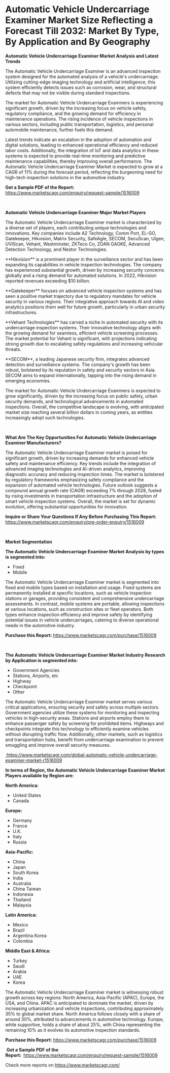 <p><h1>Automatic Vehicle Undercarriage Examiner Market Size Reflecting a Forecast Till 2032: Market By Type, By Application and By Geography</h1></p><p><strong>Automatic Vehicle Undercarriage Examiner Market Analysis and Latest Trends</strong></p>
<p><p>The Automatic Vehicle Undercarriage Examiner is an advanced inspection system designed for the automated analysis of a vehicle's undercarriage. Utilizing cutting-edge imaging technology and artificial intelligence, this system efficiently detects issues such as corrosion, wear, and structural defects that may not be visible during standard inspections. </p><p>The market for Automatic Vehicle Undercarriage Examiners is experiencing significant growth, driven by the increasing focus on vehicle safety, regulatory compliance, and the growing demand for efficiency in maintenance operations. The rising incidence of vehicle inspections in various sectors, including public transportation, logistics, and personal automobile maintenance, further fuels this demand. </p><p>Latest trends indicate an escalation in the adoption of automation and digital solutions, leading to enhanced operational efficiency and reduced labor costs. Additionally, the integration of IoT and data analytics in these systems is expected to provide real-time monitoring and predictive maintenance capabilities, thereby improving overall performance. The Automatic Vehicle Undercarriage Examiner Market is expected to grow at a CAGR of 11% during the forecast period, reflecting the burgeoning need for high-tech inspection solutions in the automotive industry.</p></p>
<p><strong>Get a Sample PDF of the Report:&nbsp;</strong> <a href="https://www.marketscagr.com/enquiry/request-sample/1516009?utm_campaign=1889&utm_medium=2&utm_source=Github&utm_content=ia&utm_term=18012025&utm_id=automatic-vehicle-undercarriage-examiner">https://www.marketscagr.com/enquiry/request-sample/1516009</a></p>
<p>&nbsp;</p>
<p><strong>Automatic Vehicle Undercarriage Examiner Major Market Players</strong></p>
<p><p>The Automatic Vehicle Undercarriage Examiner market is characterized by a diverse set of players, each contributing unique technologies and innovations. Key companies include A2 Technology, Comm Port, EL-GO, Gatekeeper, Hikvision, Matrix Security, SafeAgle, SECOM, SecuScan, Ulgen, UVIScan, Vehant, Westminster, ZKTeco Co, ZOAN GAOKE, Advanced Detection Technology, and Nestor Technologies.</p><p>**Hikvision** is a prominent player in the surveillance sector and has been expanding its capabilities in vehicle inspection technologies. The company has experienced substantial growth, driven by increasing security concerns globally and a rising demand for automated solutions. In 2022, Hikvision reported revenues exceeding $10 billion.</p><p>**Gatekeeper** focuses on advanced vehicle inspection systems and has seen a positive market trajectory due to regulatory mandates for vehicle security in various regions. Their integrative approach towards AI and video analytics positions them well for future growth, particularly in urban security infrastructures.</p><p>**Vehant Technologies** has carved a niche in automated security with its undercarriage inspection systems. Their innovative technology aligns with the growing demand for seamless, efficient vehicle screening processes. The market potential for Vehant is significant, with projections indicating strong growth due to escalating safety regulations and increasing vehicular threats.</p><p>**SECOM**, a leading Japanese security firm, integrates advanced detection and surveillance systems. The company's growth has been robust, bolstered by its reputation in safety and security sectors in Asia. SECOM aims to expand internationally, tapping into the rising demand in emerging economies.</p><p>The market for Automatic Vehicle Undercarriage Examiners is expected to grow significantly, driven by the increasing focus on public safety, urban security demands, and technological advancements in automated inspections. Overall, the competitive landscape is evolving, with anticipated market size reaching several billion dollars in coming years, as entities increasingly adopt such technologies.</p></p>
<p>&nbsp;</p>
<p><strong>What Are The Key Opportunities For Automatic Vehicle Undercarriage Examiner Manufacturers?</strong></p>
<p><p>The Automatic Vehicle Undercarriage Examiner market is poised for significant growth, driven by increasing demands for enhanced vehicle safety and maintenance efficiency. Key trends include the integration of advanced imaging technologies and AI-driven analytics, improving diagnostic accuracy and reducing inspection times. The market is bolstered by regulatory frameworks emphasizing safety compliance and the expansion of automated vehicle technologies. Future outlook suggests a compound annual growth rate (CAGR) exceeding 7% through 2028, fueled by rising investments in transportation infrastructure and the adoption of smart vehicle inspection systems. Overall, the market is set for dynamic evolution, offering substantial opportunities for innovation.</p></p>
<p><strong>Inquire or Share Your Questions If Any Before Purchasing This Report:</strong> <a href="https://www.marketscagr.com/enquiry/pre-order-enquiry/1516009?utm_campaign=1889&utm_medium=2&utm_source=Github&utm_content=ia&utm_term=18012025&utm_id=automatic-vehicle-undercarriage-examiner">https://www.marketscagr.com/enquiry/pre-order-enquiry/1516009</a></p>
<p>&nbsp;</p>
<p><strong>Market Segmentation</strong></p>
<p><strong>The Automatic Vehicle Undercarriage Examiner Market Analysis by types is segmented into:</strong></p>
<p><ul><li>Fixed</li><li>Mobile</li></ul></p>
<p><p>The Automatic Vehicle Undercarriage Examiner market is segmented into fixed and mobile types based on installation and usage. Fixed systems are permanently installed at specific locations, such as vehicle inspection stations or garages, providing consistent and comprehensive undercarriage assessments. In contrast, mobile systems are portable, allowing inspections at various locations, such as construction sites or fleet operators. Both types enhance inspection efficiency and improve safety by identifying potential issues in vehicle undercarriages, catering to diverse operational needs in the automotive industry.</p></p>
<p><strong>Purchase this Report:&nbsp;</strong><a href="https://www.marketscagr.com/purchase/1516009?utm_campaign=1889&utm_medium=2&utm_source=Github&utm_content=ia&utm_term=18012025&utm_id=automatic-vehicle-undercarriage-examiner">https://www.marketscagr.com/purchase/1516009</a></p>
<p>&nbsp;</p>
<p><strong>The Automatic Vehicle Undercarriage Examiner Market Industry Research by Application is segmented into:</strong></p>
<p><ul><li>Government Agencies</li><li>Stations, Airports, etc</li><li>Highway</li><li>Checkpoint</li><li>Other</li></ul></p>
<p><p>The Automatic Vehicle Undercarriage Examiner market serves various critical applications, ensuring security and safety across multiple sectors. Government agencies utilize these systems for monitoring and inspecting vehicles in high-security areas. Stations and airports employ them to enhance passenger safety by screening for prohibited items. Highways and checkpoints integrate this technology to efficiently examine vehicles without disrupting traffic flow. Additionally, other markets, such as logistics and transportation hubs, benefit from undercarriage examination to prevent smuggling and improve overall security measures.</p></p>
<p><a href="https://www.marketscagr.com/global-automatic-vehicle-undercarriage-examiner-market-r1516009?utm_campaign=1889&utm_medium=2&utm_source=Github&utm_content=ia&utm_term=18012025&utm_id=automatic-vehicle-undercarriage-examiner">&nbsp;https://www.marketscagr.com/global-automatic-vehicle-undercarriage-examiner-market-r1516009</a></p>
<p><strong>In terms of Region, the Automatic Vehicle Undercarriage Examiner Market Players available by Region are:</strong></p>
<p>
    <p> <strong> North America: </strong>
        <ul>
            <li>United States</li>
            <li>Canada</li>
        </ul>
        </p> 
    <p> <strong> Europe: </strong>
        <ul>
            <li>Germany</li>
            <li>France</li>
            <li>U.K.</li>
            <li>Italy</li>
            <li>Russia</li>
        </ul>
        </p> 
    <p> <strong> Asia-Pacific: </strong>
        <ul>
            <li>China</li>
            <li>Japan</li>
            <li>South Korea</li>
            <li>India</li>
            <li>Australia</li>
            <li>China Taiwan</li>
            <li>Indonesia</li>
            <li>Thailand</li>
            <li>Malaysia</li>
        </ul>
        </p> 
    <p> <strong> Latin America: </strong>
        <ul>
            <li>Mexico</li>
            <li>Brazil</li>
            <li>Argentina Korea</li>
            <li>Colombia</li>
        </ul>
        </p> 
    <p> <strong> Middle East & Africa: </strong>
        <ul>
            <li>Turkey</li>
            <li>Saudi</li>
            <li>Arabia</li>
            <li>UAE</li>
            <li>Korea</li>
        </ul>
    </p>
    </p>
<p><p>The Automatic Vehicle Undercarriage Examiner market is witnessing robust growth across key regions: North America, Asia-Pacific (APAC), Europe, the USA, and China. APAC is anticipated to dominate the market, driven by increasing urbanization and vehicle inspections, contributing approximately 35% to global market share. North America follows closely with a share of around 30%, attributed to advancements in automotive technology. Europe, while supportive, holds a share of about 25%, with China representing the remaining 10% as it evolves its automotive inspection standards.</p></p>
<p><strong>Purchase this Report: </strong><a href="https://www.marketscagr.com/purchase/1516009?utm_campaign=1889&utm_medium=2&utm_source=Github&utm_content=ia&utm_term=18012025&utm_id=automatic-vehicle-undercarriage-examiner">https://www.marketscagr.com/purchase/1516009</a></p>
<p>&nbsp;<strong>Get a Sample PDF of the Report:&nbsp;&nbsp;</strong><a href="https://www.marketscagr.com/enquiry/request-sample/1516009?utm_campaign=1889&utm_medium=2&utm_source=Github&utm_content=ia&utm_term=18012025&utm_id=automatic-vehicle-undercarriage-examiner">https://www.marketscagr.com/enquiry/request-sample/1516009</a></p>
<p><strong></strong></p>
<p>Check more reports on <a href="https://www.marketscagr.com/?utm_campaign=1889&utm_medium=2&utm_source=Github&utm_content=ia&utm_term=18012025&utm_id=automatic-vehicle-undercarriage-examiner">https://www.marketscagr.com/</a></p>